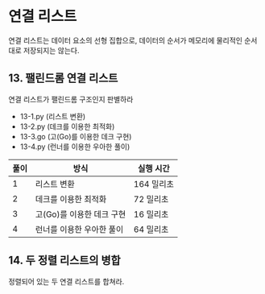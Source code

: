 # 연결 리스트
연결 리스트는 데이터 요소의 선형 집합으로, 데이터의 순서가 메모리에 물리적인 순서대로 저장되지는 않는다.

## 13. 팰린드롬 연결 리스트
연결 리스트가 팰린드롬 구조인지 판별하라

 - 13-1.py (리스트 변환)
 - 13-2.py (데크를 이용한 최적화)
 - 13-3.go (고(Go)를 이용한 데크 구현)
 - 13-4.py (런너를 이용한 우아한 풀이)

|풀이|방식|실행 시간|
|----|----|----|
|1|리스트 변환|164 밀리초|
|2|데크를 이용한 최적화|72 밀리초|
|3|고(Go)를 이용한 데크 구현|16 밀리초|
|4|런너를 이용한 우아한 풀이|64 밀리초|

## 14. 두 정렬 리스트의 병합
정렬되어 있는 두 연결 리스트를 합쳐라.
